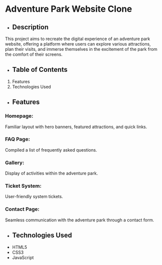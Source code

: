# Adventure Park Website Clone

- ## Description
This project aims to recreate the digital experience of an adventure park website, offering a platform where users can explore various attractions, plan their visits, and immerse themselves in the excitement of the park from the comfort of their screens.

- ## Table of Contents
1. Features
1. Technologies Used

- ## Features
### Homepage: 
Familiar layout with hero banners, featured attractions, and quick links.
### FAQ Page: 
Compiled a list of frequently asked questions.
### Gallery: 
Display of activities within the adventure park.
### Ticket System: 
User-friendly system tickets.
### Contact Page: 
Seamless communication with the adventure park through a contact form.

- ## Technologies Used
* HTML5
* CSS3
* JavaScript
